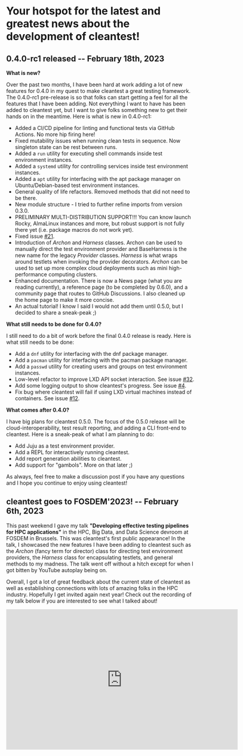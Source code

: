 [//]: # "Copyright 2023 Jason C. Nucciarone"
[//]: # "See LICENSE file for licensing details."

# Your hotspot for the latest and greatest news about the development of cleantest!

## __0.4.0-rc1 released__ -- February 18th, 2023

__What is new?__

Over the past two months, I have been hard at work adding a lot of new features for 0.4.0
in my quest to make cleantest a great testing framework. The 0.4.0-rc1 pre-release is so that
folks can start getting a feel for all the features that I have been adding. Not everything I want
to have has been added to cleantest yet, but I want to give folks something new to get their hands on
in the meantime. Here is what is new in 0.4.0-rc1:

* Added a CI/CD pipeline for linting and functional tests via GitHub Actions. No more hip firing here!
* Fixed mutability issues when running clean tests in sequence. Now singleton state can be rest between runs.
* Added a `run` utility for executing shell commands inside test environment instances.
* Added a `systemd` utility for controlling services inside test environment instances.
* Added a `apt` utility for interfacing with the apt package manager on Ubuntu/Debian-based test environment instances.
* General quality of life refactors. Removed methods that did not need to be there.
* New module structure - I tried to further refine imports from version 0.3.0.
* PRELIMINARY MULTI-DISTRIBUTION SUPPORT!!! You can know launch Rocky, AlmaLinux instances and more, but robust support
    is not fully there yet (i.e. package macros do not work yet).
* Fixed issue [#21](https://github.com/NucciTheBoss/cleantest/issues/21).
* Introduction of _Archon_ and _Harness_ classes. Archon can be used to manually direct the test environment provider
    and BaseHarness is the new name for the legacy _Provider_ classes. _Harness_ is what wraps around testlets when
    invoking the provider decorators. _Archon_ can be used to set up more complex cloud deployments such as
    mini high-performance computing clusters.
* Enhanced documentation. There is now a News page (what you are reading currently), a reference page
    (to be completed by 0.6.0), and a community page that routes to GitHub Discussions. I also cleaned up
    the home page to make it more concise.
* An actual tutorial! I know I said I would not add them until 0.5.0, but I decided to share a sneak-peak ;)

__What still needs to be done for 0.4.0?__

I still need to do a bit of work before the final 0.4.0 release is ready. Here is what still needs to be done:

* Add a `dnf` utility for interfacing with the dnf package manager.
* Add a `pacman` utility for interfacing with the pacman package manager.
* Add a `passwd` utility for creating users and groups on test environment instances.
* Low-level refactor to improve LXD API socket interaction.
    See issue [#32](https://github.com/NucciTheBoss/cleantest/issues/32).
* Add some logging output to show cleantest's progress.
    See issue [#4](https://github.com/NucciTheBoss/cleantest/issues/4).
* Fix bug where cleantest will fail if using LXD virtual machines instead of containers.
    See issue [#12](https://github.com/NucciTheBoss/cleantest/issues/12).

__What comes after 0.4.0?__

I have big plans for cleantest 0.5.0. The focus of the 0.5.0 release will be cloud-interoperability,
test result reporting, and adding a CLI front-end to cleantest. Here is a sneak-peak of what I am
planning to do:

* Add Juju as a test environment provider.
* Add a REPL for interactively running cleantest.
* Add report generation abilities to cleantest.
* Add support for "gambols". More on that later ;)

As always, feel free to make a discussion post if you have any questions and I hope you continue to enjoy
using cleantest!

## __cleantest goes to FOSDEM'2023!__ -- February 6th, 2023

This past weekend I gave my talk __"Developing effective testing 
pipelines for HPC applications"__ in the HPC, Big Data, and Data Science devroom at FOSDEM
in Brussels. This was cleantest's first public appearance! In the talk, I showcased the
new features I have been adding to cleantest such as the _Archon_ (fancy term for director) 
class for directing test environment providers, the _Harness_ class for encapsulating
testlets, and general methods to my madness. The talk went off without a hitch except for
when I got bitten by YouTube autoplay being on.

Overall, I got a lot of great feedback about the current state of cleantest as well as
establishing connections with lots of amazing folks in the HPC industry. Hopefully I get
invited again next year! Check out the recording of my talk below if you are interested
to see what I talked about!

<p align="center">
  <iframe 
    width="620" height="375" src="https://www.youtube.com/embed/Ph3-WfaWBmE" 
    title="cleantest FOSDEM talk" frameborder="0" 
    allow="accelerometer; autoplay; clipboard-write; encrypted-media; gyroscope; picture-in-picture; web-share" 
    allowfullscreen>
  </iframe>
</p>
